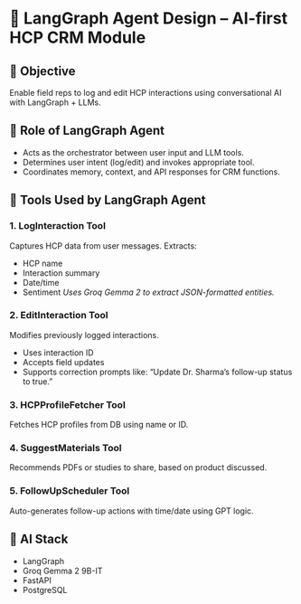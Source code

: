 # 🧠 LangGraph Agent Design – AI-first HCP CRM Module

## 🎯 Objective
Enable field reps to log and edit HCP interactions using conversational AI with LangGraph + LLMs.

## 🤖 Role of LangGraph Agent
- Acts as the orchestrator between user input and LLM tools.
- Determines user intent (log/edit) and invokes appropriate tool.
- Coordinates memory, context, and API responses for CRM functions.

## 🧰 Tools Used by LangGraph Agent

### 1. LogInteraction Tool
Captures HCP data from user messages. Extracts:
- HCP name
- Interaction summary
- Date/time
- Sentiment
*Uses Groq Gemma 2 to extract JSON-formatted entities.*

### 2. EditInteraction Tool
Modifies previously logged interactions.
- Uses interaction ID
- Accepts field updates
- Supports correction prompts like: “Update Dr. Sharma’s follow-up status to true.”

### 3. HCPProfileFetcher Tool
Fetches HCP profiles from DB using name or ID.

### 4. SuggestMaterials Tool
Recommends PDFs or studies to share, based on product discussed.

### 5. FollowUpScheduler Tool
Auto-generates follow-up actions with time/date using GPT logic.

## 🔗 AI Stack
- LangGraph
- Groq Gemma 2 9B-IT
- FastAPI
- PostgreSQL
